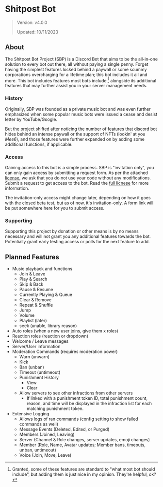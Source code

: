 # Shitpost Bot
> Version: v4.0.0
>
> Updated: 10/11/2023

## About
The Shitpost Bot Project (SBP) is a Discord Bot that aims to be the all-in-one solution to every bot out there, all without paying a single penny. Forget having the simplest features locked behind a paywall or some scummy corporations overcharging for a lifetime plan; this bot includes it all and more. This bot includes features most bots include [^1] alongside its additional features that may further assist you in your server management needs.

### History
Originally, SBP was founded as a private music bot and was even further emphasized when some popular music bots were issued a cease and desist letter by YouTube/Google.

But the project shifted after noticing the number of features that discord bot hides behind an intense paywall or the support of NFTs (lookin' at you *Mee6*), and those features were further expanded on by adding some additional functions, if applicable.

### Access
Gaining access to this bot is a simple process. SBP is "invitation only", you can only gain access by submitting a request form. As per the attached [license](./LICENSE.md), we ask that you do not use your code without any modifications. Submit a request to get access to the bot. Read the [full licnese](./LICENSE.md) for more information.

The invitation-only access might change later, depending on how it goes with the closed beta test, but as of now, it's invitation-only. A form link will be put somewhere here for you to submit access.

### Supporting
Supporting this project by donation or other means is by no means necessary and will not grant you any additional features towards the bot. Potentially grant early testing access or polls for the next feature to add.

## Planned Features
- Music playback and functions
  - Join & Leave
  - Play & Search
  - Skip & Back
  - Pause & Resume
  - Currently Playing & Queue
  - Clear & Remove
  - Repeat & Shuffle
  - Jump
  - Volume
  - Playlist (later)
  - ~~seek~~ (unable, library reason)
- Auto roles (when a new user joins, give them x roles)
- Reaction roles (reaction or dropdown)
- Welcome / Leave messages
- Server/User information
- Moderation Commands (requires moderation power)
  - Warn (unwarn)
  - Kick
  - Ban (unban)
  - Timeout (untimeout)
  - Punishment History
    - View
    - Clear
  - Allow servers to see other infractions from other servers
    - If linked with a punishment token ID, total punishment count, reason, and time will be displayed in the infraction list for each matching punishment token.
- Extensive Logging
  - Allows logs of ran commands (config setting to show failed commands as well)
  - Message Events (Deleted, Edited, or Purged)
  - Members (Joined, Leaving)
  - Server (Channel & Role changes, server updates, emoji changes)
  - Member (Role, Name, Avatar updates; Member bans, timeouts, unban, untimeout)
  - Voice (Join, Move, Leave)

[^1]:  Granted, some of these features are standard to "what most bot should include", but adding them is just nice in my opinion. They're helpful, ok?

